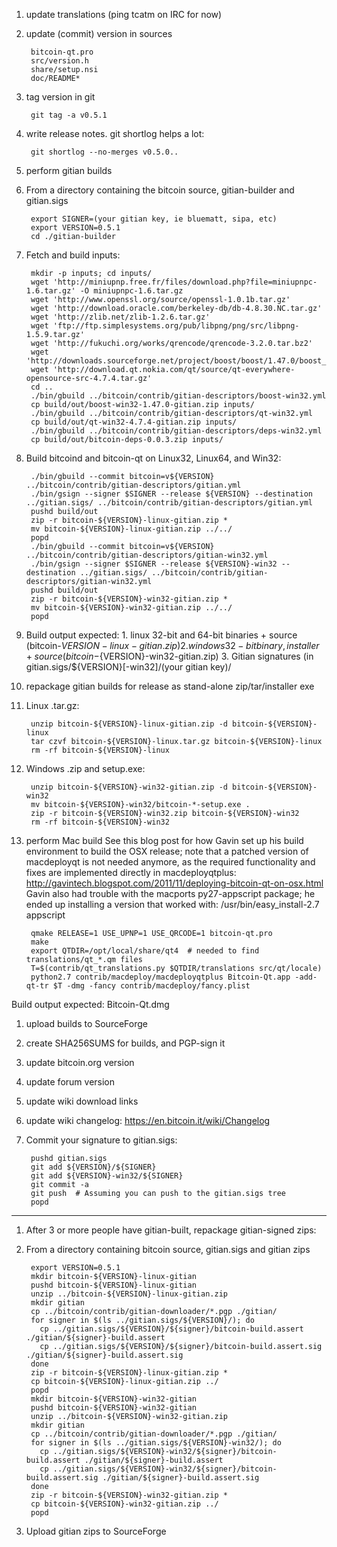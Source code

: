 1. update translations (ping tcatm on IRC for now)

1. update (commit) version in sources

        bitcoin-qt.pro
        src/version.h
        share/setup.nsi
        doc/README*

1. tag version in git

        git tag -a v0.5.1

1. write release notes.  git shortlog helps a lot:

        git shortlog --no-merges v0.5.0..

1. perform gitian builds

  1. From a directory containing the bitcoin source, gitian-builder and gitian.sigs

          export SIGNER=(your gitian key, ie bluematt, sipa, etc)
          export VERSION=0.5.1
          cd ./gitian-builder

  1. Fetch and build inputs:

          mkdir -p inputs; cd inputs/
          wget 'http://miniupnp.free.fr/files/download.php?file=miniupnpc-1.6.tar.gz' -O miniupnpc-1.6.tar.gz
          wget 'http://www.openssl.org/source/openssl-1.0.1b.tar.gz'
          wget 'http://download.oracle.com/berkeley-db/db-4.8.30.NC.tar.gz'
          wget 'http://zlib.net/zlib-1.2.6.tar.gz'
          wget 'ftp://ftp.simplesystems.org/pub/libpng/png/src/libpng-1.5.9.tar.gz'
          wget 'http://fukuchi.org/works/qrencode/qrencode-3.2.0.tar.bz2'
          wget 'http://downloads.sourceforge.net/project/boost/boost/1.47.0/boost_1_47_0.tar.bz2'
          wget 'http://download.qt.nokia.com/qt/source/qt-everywhere-opensource-src-4.7.4.tar.gz'
          cd ..
          ./bin/gbuild ../bitcoin/contrib/gitian-descriptors/boost-win32.yml
          cp build/out/boost-win32-1.47.0-gitian.zip inputs/
          ./bin/gbuild ../bitcoin/contrib/gitian-descriptors/qt-win32.yml
          cp build/out/qt-win32-4.7.4-gitian.zip inputs/
          ./bin/gbuild ../bitcoin/contrib/gitian-descriptors/deps-win32.yml
          cp build/out/bitcoin-deps-0.0.3.zip inputs/

  1. Build bitcoind and bitcoin-qt on Linux32, Linux64, and Win32:

          ./bin/gbuild --commit bitcoin=v${VERSION} ../bitcoin/contrib/gitian-descriptors/gitian.yml
          ./bin/gsign --signer $SIGNER --release ${VERSION} --destination ../gitian.sigs/ ../bitcoin/contrib/gitian-descriptors/gitian.yml
          pushd build/out
          zip -r bitcoin-${VERSION}-linux-gitian.zip *
          mv bitcoin-${VERSION}-linux-gitian.zip ../../
          popd
          ./bin/gbuild --commit bitcoin=v${VERSION} ../bitcoin/contrib/gitian-descriptors/gitian-win32.yml
          ./bin/gsign --signer $SIGNER --release ${VERSION}-win32 --destination ../gitian.sigs/ ../bitcoin/contrib/gitian-descriptors/gitian-win32.yml
          pushd build/out
          zip -r bitcoin-${VERSION}-win32-gitian.zip *
          mv bitcoin-${VERSION}-win32-gitian.zip ../../
          popd

  1. Build output expected:
    1. linux 32-bit and 64-bit binaries + source (bitcoin-${VERSION}-linux-gitian.zip)
    2. windows 32-bit binary, installer + source (bitcoin-${VERSION}-win32-gitian.zip)
    3. Gitian signatures (in gitian.sigs/${VERSION}[-win32]/(your gitian key)/

1. repackage gitian builds for release as stand-alone zip/tar/installer exe

  1. Linux .tar.gz:

          unzip bitcoin-${VERSION}-linux-gitian.zip -d bitcoin-${VERSION}-linux
          tar czvf bitcoin-${VERSION}-linux.tar.gz bitcoin-${VERSION}-linux
          rm -rf bitcoin-${VERSION}-linux

  1. Windows .zip and setup.exe:

          unzip bitcoin-${VERSION}-win32-gitian.zip -d bitcoin-${VERSION}-win32
          mv bitcoin-${VERSION}-win32/bitcoin-*-setup.exe .
          zip -r bitcoin-${VERSION}-win32.zip bitcoin-${VERSION}-win32
          rm -rf bitcoin-${VERSION}-win32

1. perform Mac build
  See this blog post for how Gavin set up his build environment to build the OSX
  release; note that a patched version of macdeployqt is not needed anymore, as
  the required functionality and fixes are implemented directly in macdeployqtplus:
    http://gavintech.blogspot.com/2011/11/deploying-bitcoin-qt-on-osx.html
  Gavin also had trouble with the macports py27-appscript package; he
  ended up installing a version that worked with: /usr/bin/easy_install-2.7 appscript

        qmake RELEASE=1 USE_UPNP=1 USE_QRCODE=1 bitcoin-qt.pro
        make
        export QTDIR=/opt/local/share/qt4  # needed to find translations/qt_*.qm files
        T=$(contrib/qt_translations.py $QTDIR/translations src/qt/locale)
        python2.7 contrib/macdeploy/macdeployqtplus Bitcoin-Qt.app -add-qt-tr $T -dmg -fancy contrib/macdeploy/fancy.plist

 Build output expected:
  Bitcoin-Qt.dmg

1. upload builds to SourceForge

1. create SHA256SUMS for builds, and PGP-sign it

1. update bitcoin.org version

1. update forum version

1. update wiki download links

1. update wiki changelog: https://en.bitcoin.it/wiki/Changelog

1. Commit your signature to gitian.sigs:

        pushd gitian.sigs
        git add ${VERSION}/${SIGNER}
        git add ${VERSION}-win32/${SIGNER}
        git commit -a
        git push  # Assuming you can push to the gitian.sigs tree
        popd

-------------------------------------------------------------------------

1. After 3 or more people have gitian-built, repackage gitian-signed zips:

  1. From a directory containing bitcoin source, gitian.sigs and gitian zips

          export VERSION=0.5.1
          mkdir bitcoin-${VERSION}-linux-gitian
          pushd bitcoin-${VERSION}-linux-gitian
          unzip ../bitcoin-${VERSION}-linux-gitian.zip
          mkdir gitian
          cp ../bitcoin/contrib/gitian-downloader/*.pgp ./gitian/
          for signer in $(ls ../gitian.sigs/${VERSION}/); do
            cp ../gitian.sigs/${VERSION}/${signer}/bitcoin-build.assert ./gitian/${signer}-build.assert
            cp ../gitian.sigs/${VERSION}/${signer}/bitcoin-build.assert.sig ./gitian/${signer}-build.assert.sig
          done
          zip -r bitcoin-${VERSION}-linux-gitian.zip *
          cp bitcoin-${VERSION}-linux-gitian.zip ../
          popd
          mkdir bitcoin-${VERSION}-win32-gitian
          pushd bitcoin-${VERSION}-win32-gitian
          unzip ../bitcoin-${VERSION}-win32-gitian.zip
          mkdir gitian
          cp ../bitcoin/contrib/gitian-downloader/*.pgp ./gitian/
          for signer in $(ls ../gitian.sigs/${VERSION}-win32/); do
            cp ../gitian.sigs/${VERSION}-win32/${signer}/bitcoin-build.assert ./gitian/${signer}-build.assert
            cp ../gitian.sigs/${VERSION}-win32/${signer}/bitcoin-build.assert.sig ./gitian/${signer}-build.assert.sig
          done
          zip -r bitcoin-${VERSION}-win32-gitian.zip *
          cp bitcoin-${VERSION}-win32-gitian.zip ../
          popd

  1. Upload gitian zips to SourceForge

